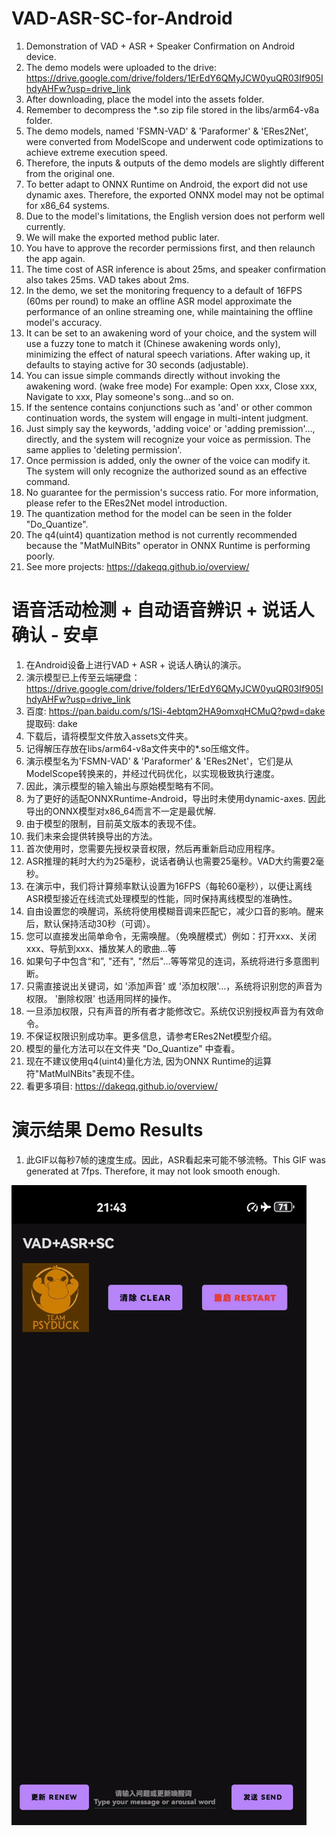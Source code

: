 # VAD-ASR-SC-for-Android
1. Demonstration of VAD + ASR + Speaker Confirmation on Android device.
2. The demo models were uploaded to the drive: https://drive.google.com/drive/folders/1ErEdY6QMyJCW0yuQR03If905IhdyAHFw?usp=drive_link
3. After downloading, place the model into the assets folder.
4. Remember to decompress the *.so zip file stored in the libs/arm64-v8a folder.
5. The demo models, named 'FSMN-VAD' & 'Paraformer' & 'ERes2Net', were converted from ModelScope and underwent code optimizations to achieve extreme execution speed.
6. Therefore, the inputs & outputs of the demo models are slightly different from the original one.
7. To better adapt to ONNX Runtime on Android, the export did not use dynamic axes. Therefore, the exported ONNX model may not be optimal for x86_64 systems.
8. Due to the model's limitations, the English version does not perform well currently.
9. We will make the exported method public later.
10. You have to approve the recorder permissions first, and then relaunch the app again.
11. The time cost of ASR inference is about 25ms, and speaker confirmation also takes 25ms. VAD takes about 2ms.
12. In the demo, we set the monitoring frequency to a default of 16FPS (60ms per round) to make an offline ASR model approximate the performance of an online streaming one, while maintaining the offline model's accuracy.
13. It can be set to an awakening word of your choice, and the system will use a fuzzy tone to match it (Chinese awakening words only), minimizing the effect of natural speech variations. After waking up, it defaults to staying active for 30 seconds (adjustable).
14. You can issue simple commands directly without invoking the awakening word. (wake free mode) For example: Open xxx, Close xxx, Navigate to xxx, Play someone's song...and so on.
15. If the sentence contains conjunctions such as 'and' or other common continuation words, the system will engage in multi-intent judgment.
16. Just simply say the keywords, 'adding voice' or 'adding premission'..., directly, and the system will recognize your voice as permission. The same applies to 'deleting permission'.
17. Once permission is added, only the owner of the voice can modify it. The system will only recognize the authorized sound as an effective command.
18. No guarantee for the permission's success ratio. For more information, please refer to the ERes2Net model introduction.
19. The quantization method for the model can be seen in the folder "Do_Quantize".
20. The q4(uint4) quantization method is not currently recommended because the "MatMulNBits" operator in ONNX Runtime is performing poorly.
21. See more projects: https://dakeqq.github.io/overview/

# 语音活动检测 + 自动语音辨识 + 说话人确认 - 安卓
1. 在Android设备上进行VAD + ASR + 说话人确认的演示。
2. 演示模型已上传至云端硬盘：https://drive.google.com/drive/folders/1ErEdY6QMyJCW0yuQR03If905IhdyAHFw?usp=drive_link
3. 百度: https://pan.baidu.com/s/1Si-4ebtqm2HA9omxqHCMuQ?pwd=dake 提取码: dake
4. 下载后，请将模型文件放入assets文件夹。
5. 记得解压存放在libs/arm64-v8a文件夹中的*.so压缩文件。
6. 演示模型名为'FSMN-VAD' & 'Paraformer' & 'ERes2Net'，它们是从ModelScope转换来的，并经过代码优化，以实现极致执行速度。
7. 因此，演示模型的输入输出与原始模型略有不同。
8. 为了更好的适配ONNXRuntime-Android，导出时未使用dynamic-axes. 因此导出的ONNX模型对x86_64而言不一定是最优解.
9. 由于模型的限制，目前英文版本的表现不佳。
10. 我们未来会提供转换导出的方法。
11. 首次使用时，您需要先授权录音权限，然后再重新启动应用程序。
12. ASR推理的耗时大约为25毫秒，说话者确认也需要25毫秒。VAD大约需要2毫秒。
13. 在演示中，我们将计算频率默认设置为16FPS（每轮60毫秒），以便让离线ASR模型接近在线流式处理模型的性能，同时保持离线模型的准确性。
14. 自由设置您的唤醒词，系统将使用模糊音调来匹配它，减少口音的影响。醒来后，默认保持活动30秒（可调）。
15. 您可以直接发出简单命令，无需唤醒。（免唤醒模式）例如：打开xxx、关闭xxx、导航到xxx、播放某人的歌曲...等
16. 如果句子中包含“和”, "还有", "然后"...等等常见的连词，系统将进行多意图判断。
17. 只需直接说出关键词，如 '添加声音' 或 '添加权限'...，系统将识别您的声音为权限。 '删除权限' 也适用同样的操作。
18. 一旦添加权限，只有声音的所有者才能修改它。系统仅识别授权声音为有效命令。
19. 不保证权限识别成功率。更多信息，请参考ERes2Net模型介绍。
20. 模型的量化方法可以在文件夹 "Do_Quantize" 中查看。
21. 现在不建议使用q4(uint4)量化方法, 因为ONNX Runtime的运算符"MatMulNBits"表现不佳。
22. 看更多項目: https://dakeqq.github.io/overview/

# 演示结果 Demo Results
1. 此GIF以每秒7帧的速度生成。因此，ASR看起来可能不够流畅。This GIF was generated at 7fps. Therefore, it may not look smooth enough.

![Demo Animation](https://github.com/DakeQQ/VAD-ASR-SC-for-Android/blob/main/asr.gif?raw=true)
